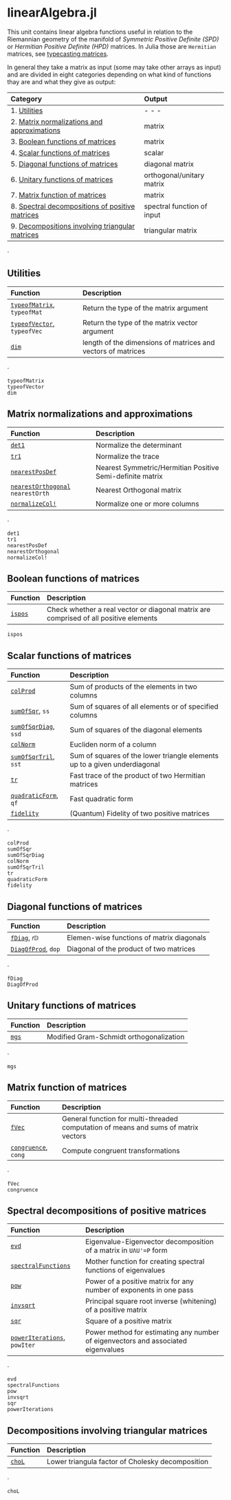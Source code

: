# linearAlgebra.jl

 This unit contains linear algebra functions useful in relation to the Riemannian
 geometry of the manifold of *Symmetric Positive Definite (SPD)* or
 *Hermitian Positive Definite (HPD)* matrices. In Julia those are `Hermitian` matrices, see [typecasting matrices](@ref).

 In general they take a matrix as input (some may take other arrays as input) and are divided in eight categories depending on what kind of functions thay are and what they give as output:

| Category  | Output |
|:---------- |:----------- |
| 1. [Utilities](@ref)  | - - - |
| 2. [Matrix normalizations and approximations](@ref) | matrix |
| 3. [Boolean functions of matrices](@ref) | matrix |
| 4. [Scalar functions of matrices](@ref) | scalar |
| 5. [Diagonal functions of matrices](@ref) | diagonal matrix |
| 6. [Unitary functions of matrices](@ref) | orthogonal/unitary matrix |
| 7. [Matrix function of matrices](@ref) | matrix |
| 8. [Spectral decompositions of positive matrices](@ref) | spectral function of input|
| 9. [Decompositions involving triangular matrices](@ref) | triangular matrix |

⋅

## Utilities

| Function   | Description |
|:---------- |:----------- |
| [`typeofMatrix`](@ref), `typeofMat` | Return the type of the matrix argument |
| [`typeofVector`](@ref), `typeofVec` | Return the type of the matrix vector argument |
| [`dim`](@ref)| length of the dimensions of matrices and vectors of matrices |


⋅

```@docs
typeofMatrix
typeofVector
dim
```

## Matrix normalizations and approximations

| Function   | Description |
|:---------- |:----------- |
| [`det1`](@ref) | Normalize the determinant|
| [`tr1`](@ref) | Normalize the trace|
| [`nearestPosDef`](@ref) | Nearest Symmetric/Hermitian Positive Semi-definite matrix|
| [`nearestOrthogonal`](@ref) `nearestOrth`| Nearest Orthogonal matrix |
| [`normalizeCol!`](@ref) | Normalize one or more columns|

⋅

```@docs
det1
tr1
nearestPosDef
nearestOrthogonal
normalizeCol!
```

## Boolean functions of matrices

| Function   | Description |
|:---------- |:----------- |
| [`ispos`](@ref) | Check whether a real vector or diagonal matrix are comprised of all positive elements|

```@docs
ispos
```

## Scalar functions of matrices

| Function   | Description |
|:---------- |:----------- |
| [`colProd`](@ref) | Sum of products of the elements in two columns |
| [`sumOfSqr`](@ref), `ss` | Sum of squares of all elements or of specified columns |
| [`sumOfSqrDiag`](@ref), `ssd` | Sum of squares of the diagonal elements |
| [`colNorm`](@ref) | Eucliden norm of a column |
| [`sumOfSqrTril`](@ref), `sst` | Sum of squares of the lower triangle elements up to a given underdiagonal |
| [`tr`](@ref) | Fast trace of the product of two Hermitian matrices |
| [`quadraticForm`](@ref), `qf` | Fast quadratic form |
| [`fidelity`](@ref) | (Quantum) Fidelity of two positive matrices |

⋅

```@docs
colProd
sumOfSqr
sumOfSqrDiag
colNorm
sumOfSqrTril
tr
quadraticForm
fidelity
```

## Diagonal functions of matrices

| Function   | Description |
|:---------- |:----------- |
| [`fDiag`](@ref), `𝑓𝔻` | Elemen-wise functions of matrix diagonals|
| [`DiagOfProd`](@ref), `dop` | Diagonal of the product of two matrices|

⋅

```@docs
fDiag
DiagOfProd
```

## Unitary functions of matrices

| Function   | Description |
|:---------- |:----------- |
| [`mgs`](@ref) | Modified Gram-Schmidt orthogonalization|

⋅

```@docs
mgs
```

## Matrix function of matrices

| Function   | Description |
|:---------- |:----------- |
| [`fVec`](@ref) | General function for multi-threaded computation of means and sums of matrix vectors|
| [`congruence`](@ref), `cong` | Compute congruent transformations |




⋅

```@docs
fVec
congruence
```

## Spectral decompositions of positive matrices

| Function   | Description |
|:---------- |:----------- |
| [`evd`](@ref) | Eigenvalue-Eigenvector decomposition of a matrix in ``UΛU'=P`` form|
| [`spectralFunctions`](@ref) | Mother function for creating spectral functions of eigenvalues|
| [`pow`](@ref)| Power of a positive matrix for any number of exponents in one pass|
| [`invsqrt`](@ref)| Principal square root inverse (whitening) of a positive matrix|
| [`sqr`](@ref)| Square of a positive matrix|
| [`powerIterations`](@ref), `powIter` | Power method for estimating any number of eigenvectors and associated eigenvalues|

⋅

```@docs
evd
spectralFunctions
pow
invsqrt
sqr
powerIterations
```

## Decompositions involving triangular matrices

| Function   | Description |
|:---------- |:----------- |
| [`choL`](@ref) | Lower triangula factor of Cholesky decomposition|

⋅

```@docs
choL
```
